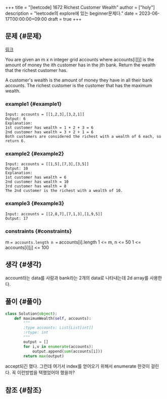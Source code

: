 +++
title = "[leetcode] 1672 Richest Customer Wealth"
author = ["holy"]
description = "leetcode의 explore에 있는 beginner문제다."
date = 2023-06-17T00:00:00+09:00
draft = true
+++

## 문제 {#문제}

[링크](https://leetcode.com/problems/richest-customer-wealth/)

<div class="important">

You are given an m x n integer grid accounts where accounts[i][j]
is the amount of money the i​​​​​​​​​​​th​​​​ customer has in the j​​​​​​​​​​​th​​​​ bank. Return
the wealth that the richest customer has.

A customer's wealth is the amount of money they have in all their bank
accounts. The richest customer is the customer that has the maximum
wealth.

</div>


### example1 {#example1}

```text
Input: accounts = [[1,2,3],[3,2,1]]
Output: 6
Explanation:
1st customer has wealth = 1 + 2 + 3 = 6
2nd customer has wealth = 3 + 2 + 1 = 6
Both customers are considered the richest with a wealth of 6 each, so return 6.
```


### example2 {#example2}

```text
Input: accounts = [[1,5],[7,3],[3,5]]
Output: 10
Explanation:
1st customer has wealth = 6
2nd customer has wealth = 10
3rd customer has wealth = 8
The 2nd customer is the richest with a wealth of 10.
```


### example3 {#example3}

```text
Input: accounts = [[2,8,7],[7,1,3],[1,9,5]]
Output: 17
```


### constraints {#constraints}

<div class="important">

m `= accounts.length
n =` accounts[i].length
1 &lt;= m, n &lt;= 50
1 &lt;= accounts[i][j] &lt;= 100

</div>


## 생각 {#생각}

account라는 data를 사람과 bank라는 2개의 data로 나타내는데 2d array를
사용한다.


## 풀이 {#풀이}

```python
class Solution(object):
    def maximumWealth(self, accounts):
        """
        :type accounts: List[List[int]]
        :rtype: int
        """
        output = []
        for i,v in enumerate(accounts):
            output.append(sum(accounts[i]))
        return max(output)
```

accept되긴 했다. 그런데 여기서 index를 얻어오기 위해서 enumerate 한것이
걸린다. 꼭 이런방법을 택했었어야 했을까?


## 참조 {#참조}
